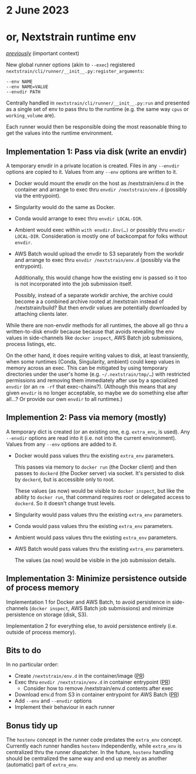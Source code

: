 # 2 June 2023
# or, Nextstrain runtime env

_[previously](2022-08-26.md)_ (important context)

New global runner options (akin to `--exec`) registered `nextstrain/cli/runner/__init__.py:register_arguments`:

    --env NAME
    --env NAME=VALUE
    --envdir PATH

Centrally handled in `nextstrain/cli/runner/__init__.py:run` and presented as a
single set of env to pass thru to the runtime (e.g. the same way `cpus` or
`working_volume` are).

Each runner would then be responsible doing the most reasonable thing to get
the values into the runtime environment.


## Implementation 1: Pass via disk (write an envdir)

A temporary envdir in a private location is created.  Files in any `--envdir`
options are copied to it.  Values from any `--env` options are written to it.

  - Docker would mount the envdir on the host as /nextstrain/env.d in the
    container and arrange to exec thru `envdir /nextstrain/env.d` (possibly via
    the entrypoint).

  - Singularity would do the same as Docker.

  - Conda would arrange to exec thru `envdir LOCAL-DIR`.

  - Ambient would exec within `with envdir.Env(…)` or possibly thru `envdir
    LOCAL-DIR`.  Consideration is mostly one of backcompat for folks without
    `envdir`.

  - AWS Batch would upload the envdir to S3 separately from the workdir and
    arrange to exec thru `envdir /nextstrain/env.d` (possibly via the
    entrypoint).

    Additionally, this would change how the existing env is passed so it too is
    not incorporated into the job submission itself.

    Possibly, instead of a separate workdir archive, the archive could become a
    a combined archive rooted at /nextstrain instead of /nextstrain/build?
    But then envdir values are potentially downloaded by attaching clients
    later.

While there are non-envdir methods for all runtimes, the above all go thru a
written-to-disk envdir because because that avoids revealing the env values in
side-channels like `docker inspect`, AWS Batch job submissions, process
listings, etc.

On the other hand, it does require writing values to disk, at least
transiently, when some runtimes (Conda, Singularity, ambient) could keep values
in memory across an exec.  This can be mitigated by using temporary directories
under the user's home (e.g. `~/.nextstrain/tmp/…`) with restricted permissions
and removing them immediately after use by a specialized `envdir` (or an `rm
-rf` that exec-chains?).  (Although this means that any given `envdir` is no
longer acceptable, so maybe we do something else after all…?  Or provide our
own `envdir` to all runtimes.)


## Implemention 2: Pass via memory (mostly)

A temporary dict is created (or an existing one, e.g. `extra_env`, is used).
Any `--envdir` options are read into it (i.e. not into the current
environment).  Values from any `--env` options are added to it.

  - Docker would pass values thru the existing `extra_env` parameters.

    This passes via memory to `docker run` (the Docker client) and then passes
    to `dockerd` (the Docker server) via socket.  It's persisted to disk by
    `dockerd`, but is accessible only to root.

    These values (as now) would be visible to `docker inspect`, but like the
    ability to `docker run`, that command requires root or delegated access to
    `dockerd`.  So it doesn't change trust levels.

  - Singularity would pass values thru the existing `extra_env` parameters.

  - Conda would pass values thru the existing `extra_env` parameters.

  - Ambient would pass values thru the existing `extra_env` parameters.

  - AWS Batch would pass values thru the existing `extra_env` parameters.

    The values (as now) would be visible in the job submission details.


## Implementation 3: Minimize persistence outside of process memory

Implementation 1 for Docker and AWS Batch, to avoid persistence in
side-channels (`docker inspect`, AWS Batch job submissions) and minimize
persistence on storage (disk, S3).

Implementation 2 for everything else, to avoid persistence entirely (i.e.
outside of process memory).


## Bits to do

In no particular order:

- Create `/nextstrain/env.d` in the container/image ([PR][container-envd])
- Exec thru `envdir /nextstrain/env.d` in container entrypoint ([PR][container-envd])
  - Consider how to remove /nextstrain/env.d contents after exec
- Download env.d from S3 in container entrypoint for AWS Batch ([PR][container-envd])
- Add `--env` and `--envdir` options
- Implement their behaviour in each runner


[container-envd]: https://github.com/nextstrain/docker-base/pull/158


## Bonus tidy up

The `hostenv` concept in the runner code predates the `extra_env` concept.
Currently each runner handles `hostenv` independently, while `extra_env` is
centralized thru the runner dispatcher.  In the future, `hostenv` handling
should be centralized the same way and end up merely as another (automatic)
part of `extra_env`.
